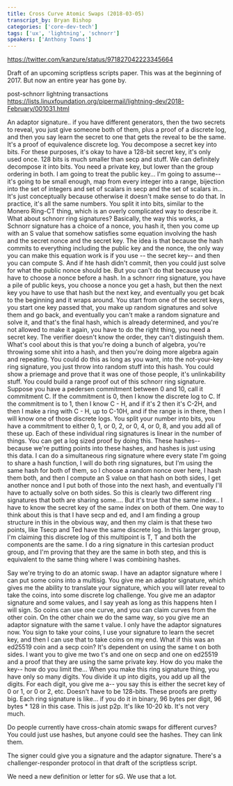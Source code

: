 ```yaml
---
title: Cross Curve Atomic Swaps (2018-03-05)
transcript_by: Bryan Bishop
categories: ['core-dev-tech']
tags: ['ux', 'lightning', 'schnorr']
speakers: ['Anthony Towns']
---
```


<https://twitter.com/kanzure/status/971827042223345664>

Draft of an upcoming scriptless scripts paper. This was at the beginning of 2017. But now an entire year has gone by.

post-schnorr lightning transactions <https://lists.linuxfoundation.org/pipermail/lightning-dev/2018-February/001031.html>

An adaptor signature.. if you have different generators, then the two secrets to reveal, you just give someone both of them, plus a proof of a discrete log, and then you say learn the secret to one that gets the reveal to be the same. It's a proof of equivalence discrete log. You decompose a secret key into bits. For these purposes, it's okay to have a 128-bit secret key, it's only used once. 128 bits is much smaller than secp and stuff. We can definitely decompose it into bits. You need a private key, but lower than the group ordering in both. I am going to treat the public key... I'm going to assume-- it's going to be small enough, map from every integer into a range, bijection into the set of integers and set of scalars in secp and the set of scalars in... It's just conceptually because otherwise it doesn't make sense to do that. In practice, it's all the same numbers. You split it into bits, similar to the Monero Ring-CT thing, which is an overly complicated way to describe it. What about schnorr ring signatures? Basically, the way this works, a Schnorr signature has a choice of a nonce, you hash it, then you come up with an S value that somehow satisfies some equation involving the hash and the secret nonce and the secret key. The idea is that because the hash commits to everything including the public key and the nonce, the only way you can make this equation work is if you use -- the secret key-- and then you can compute S. And if hte hash didn't commit, then you could just solve for what the public nonce should be. But you can't do that because you have to choose a nonce before a hash. In a schnorr ring signature, you have a pile of public keys, you choose a nonce you get a hash, but then the next key you have to use that hash but the next key, and eventually you get bcak to the beginning and it wraps around. You start from one of the secret keys, you start one key passed that, you make up random signatures and solve them and go back, and eventually you can't make a random signature and solve it, and that's the final hash, which is already determined, and you're not allowed to make it again, you have to do the right thing, you need a secret key. The verifier doesn't know the order, they can't distinguish them. What's cool about this is that you're doing a bunch of algebra, you're throwing some shit into a hash, and then you're doing more algebra again and repeating. You could do this as long as you want, into the not-your-key ring signature, you just throw into random stuff into this hash. You could show a priemage and prove that it was one of those people, it's unlinkability stuff. You could build a range proof out of this schnorr ring signature. Suppose you have a pedersen commitment between 0 and 10, call it commitment C. If the commitment is 0, then I know the discrete log to C. If the commitment is to 1, then I know C - H, and if it's 2 then it's C-2H, and then I make a ring with C - H, up to C-10H, and if the range is in there, then I will know one of those discrete logs. You split your number into bits, you have a commitment to either 0, 1, or 0, 2, or 0, 4, or 0, 8, and you add all of these up. Each of these individual ring signatures is linear in the number of things. You can get a log sized proof by doing this. These hashes-- because we're putting points into these hashes, and hashes is just using this data. I can do a simultaneous ring signature where every state I'm going to share a hash function, I will do both ring signatures, but I'm using the same hash for both of them, so I choose a random nonce over here, I hash them both, and then I compute an S value on that hash on both sides, I get another nonce and I put both of those into the next hash, and eventually I'll have to actually solve on both sides. So this is clearly two different ring signatures that both are sharing some.... But it's true that the same index.. I have to know the secret key of the same index on both of them. One way to think about this is that I have secp and ed, and I am finding a group structure in this in the obvious way, and then my claim is that these two points, like Tsecp and Ted have the same discrete log. In this larger group, I'm claiming this discrete log of this multipoint is T, T and both the components are the same. I do a ring signature in this cartesian product group, and I'm proving that they are the same in both step, and this is equivalent to the same thing where I was combining hashes.

Say we're trying to do an atomic swap. I have an adaptor signature where I can put some coins into a multisig. You give me an adaptor signature, which gives me the ability to translate your signature, which you will later reveal to take the coins, into some discrete log challenge. You give me an adaptor signature and some values, and I say yeah as long as this happens hten I will sign. So coins can use one curve, and you can claim curves from the other coin. On the other chain we do the same way, so you give me an adaptor signature with the same t value. I only have the adaptor signatures now. You sign to take your coins, I use your signature to learn the secret key, and then I can use that to take coins on my end. What if this was an ed25519 coin and a secp coin? It's dependent on using the same t on both sides. I want you to give me two t's and one on secp and one on ed25519 and a proof that they are using the same private key. How do you make the key-- how do you limit the... When you make this ring signature thing, you have only so many digits. You divide it up into digits, you add up all the digits. For each digit, you give me a-- you say this is either the secret key of 0 or 1, or 0 or 2, etc. Doesn't have to be 128-bits. These proofs are pretty big. Each ring signature is like... if you do it in binary, 96 bytes per digit, 96 bytes * 128 in this case. This is just p2p. It's like 10-20 kb. It's not very much.

Do people currently have cross-chain atomic swaps for different curves? You could just use hashes, but anyone could see the hashes. They can link them.

The signer could give you a signature and the adaptor signature. There's a challenger-responder protocol in that draft of the scriptless script.

We need a new definition or letter for sG. We use that a lot.
